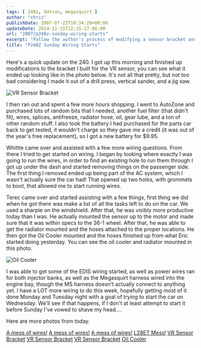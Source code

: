 ```yaml
---
tags: [ 240z, datsun, megasquirt ]
author: "chris"
publishDate: 2007-07-23T10:34:20+00:00
updateDate: 2024-11-15T12:15:17-06:00
url: "2007/p240z-sunday-wiring-starts"
excerpt: "Follow the author's process of modifying a sensor bracket and tackling wiring tasks for a vehicle, with an aim to start the car soon."
title: "P240Z Sunday Wiring Starts"
---
```


Here's a quick update on the 240. I got up this morning and finished up modifications to the bracket I built for the VR sensor, you can see what it ended up looking like in the photo below. It's not all that pretty, but not too bad considering I made it out of a drill press, vertical sander, and a jig saw.

![VR Sensor Bracket](https://farm2.static.flickr.com/1089/872518561_ee2917d9ee_m.jpg)

I then ran out and spent a few more hours shopping. I went to AutoZone and purchased lots of random bits that I needed, another fuel filter (that didn't fit), wires, splices, antifreeze, radiator hose, oil, gear lube, and a ton of other random stuff. I also took the battery I had purchased for the parts car back to get tested, it wouldn't charge so they gave me a credit (it was out of the year's free replacement), so I got a new battery for $9.95.

Whittle came over and assisted with a few more wiring questions. From there I tried to get started on wiring. I began by looking where exactly I was going to run the wires, in order to find an existing hole to run them through I got up under the dash and started removing things on the passenger side. The first thing I removed ended up being part of the AC system, which I wasn't actually sure the car had! That opened up two holes, with grommets to boot, that allowed me to start running wires.

Terec came over and started assisting with a few things, first thing we did when he got there was make a list of all the tasks left to do on the car. We used a sharpie on the windshield. After that, he was visibly more productive today than I was. He actually mounted the sensor up to the motor and made sure that it was within specs to the 36-1 wheel. After that, he was able to get the radiator mounted and the hoses attached to the proper locations. He then got the Oil Cooler mounted and the hoses finished up from what Eric started doing yesterday. You can see the oil cooler and radiator mounted in this photo.

![Oil Cooler](https://farm2.static.flickr.com/1205/873353908_e4809af1b0_m.jpg)

I was able to get some of the EDIS wiring started, as well as power wires ran for both injector banks, as well as the Megasquirt harness wired into the engine bay, though the MS harness doesn't actually connect to anything yet. I have a LOT more wiring to do this week, hopefully getting most of it done Monday and Tuesday night with a goal of trying to start the car on Wednesday. We'll see if that happens, if I don't at least attempt to start it before Sunday I've vowed to shave my head....

Here are more photos from today.

[A mess of wires!](https://farm2.static.flickr.com/1223/872530883_26316591e1_s.jpg)
[A mess of wires!](https://farm2.static.flickr.com/1113/872527971_dd62e028d7_s.jpg)
[A mess of wires!](https://farm2.static.flickr.com/1182/872525013_0ac1db8473_s.jpg)
[L28ET Mess!](https://farm2.static.flickr.com/1085/872521791_e1a508370d_s.jpg)
[VR Sensor Bracket](https://farm2.static.flickr.com/1089/872518561_ee2917d9ee_s.jpg)
[VR Sensor Bracket](https://farm2.static.flickr.com/1392/872512225_882694dc4f_s.jpg)
[VR Sensor Bracket](https://farm2.static.flickr.com/1006/873359360_8922d469fe_s.jpg)
[Oil Cooler](https://farm2.static.flickr.com/1205/873353908_e4809af1b0_s.jpg)
